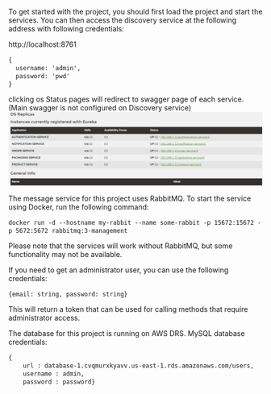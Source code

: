 To get started with the project, you should first load the project and start the services. You can then access the discovery service at the following address with following credentials:

http://localhost:8761
```
{ 
  username: 'admin', 
  password: 'pwd'
}
```

clicking os Status pages will redirect to swagger page of each service.(Main swagger is not configured on Discovery service)
![img.png](img.png)

The message service for this project uses RabbitMQ. To start the service using Docker, run the following command:
```
docker run -d --hostname my-rabbit --name some-rabbit -p 15672:15672 -p 5672:5672 rabbitmq:3-management
```
Please note that the services will work without RabbitMQ, but some functionality may not be available.

If you need to get an administrator user, you can use the following credentials:
```
{email: string, password: string}
```
This will return a token that can be used for calling methods that require administrator access.


The database for this project is running on AWS DRS. MySQL database credentials:
```
{
    url : database-1.cvqmurxkyavv.us-east-1.rds.amazonaws.com/users,
    username : admin, 
    password : password}
```